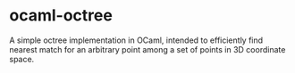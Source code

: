 # ocaml-octree
A simple octree implementation in OCaml, intended to efficiently find nearest match for an arbitrary point among a set of points in 3D coordinate space.
